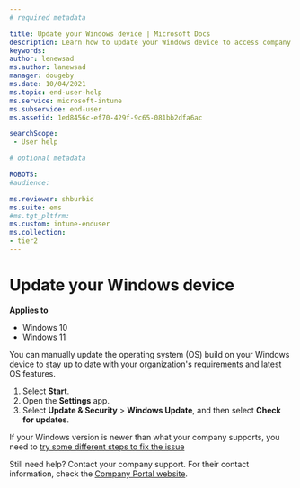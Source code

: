 ```yaml
---
# required metadata

title: Update your Windows device | Microsoft Docs
description: Learn how to update your Windows device to access company resources.
keywords:
author: lenewsad
ms.author: lanewsad
manager: dougeby
ms.date: 10/04/2021
ms.topic: end-user-help
ms.service: microsoft-intune
ms.subservice: end-user
ms.assetid: 1ed8456c-ef70-429f-9c65-081bb2dfa6ac

searchScope:
 - User help

# optional metadata

ROBOTS:   
#audience:

ms.reviewer: shburbid
ms.suite: ems
#ms.tgt_pltfrm:
ms.custom: intune-enduser
ms.collection:
- tier2
---
```


# Update your Windows device  

**Applies to**  

- Windows 10  
- Windows 11  

You can manually update the operating system (OS) build on your Windows device to stay up to date with your organization's requirements and latest OS features.  

1. Select **Start**.
2. Open the **Settings**  app. 
3. Select **Update & Security** > **Windows Update**, and then select **Check for updates**.

If your Windows version is newer than what your company supports, you need to [try some different steps to fix the issue](your-windows-version-isnt-yet-supported.md)  

Still need help? Contact your company support. For their contact information, check the [Company Portal website](https://go.microsoft.com/fwlink/?linkid=2010980).  
